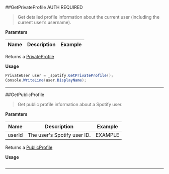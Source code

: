 ##GetPrivateProfile
<span class="label label-warning">AUTH REQUIRED</span>
> Get detailed profile information about the current user (including the current user’s username).

**Paramters**  

|Name|Description|Example|
|--------------|-------------------------|-------------------------|

Returns a [PrivateProfile](https://developer.spotify.com/web-api/object-model/#user-object-private)

**Usage**  
```cs
PrivateUser user = _spotify.GetPrivateProfile();
Console.WriteLine(user.DisplayName);
```

---

##GetPublicProfile

> Get public profile information about a Spotify user.

**Paramters**  

|Name|Description|Example|
|--------------|-------------------------|-------------------------|
|userId| The user's Spotify user ID. | EXAMPLE

Returns a [PublicProfile](https://developer.spotify.com/web-api/object-model/#user-object-public)

**Usage**  
```cs
```

---

